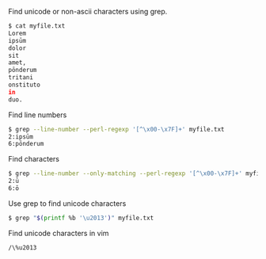 Find unicode or non-ascii characters using grep.

```bash
$ cat myfile.txt 
Lorem
ipsūm
dolor
sit
amet,
pōnderum
tritani
onstituto
in
duo.
```

Find line numbers

```bash
$ grep --line-number --perl-regexp '[^\x00-\x7F]+' myfile.txt 
2:ipsūm
6:pōnderum
```

Find characters

```bash
$ grep --line-number --only-matching --perl-regexp '[^\x00-\x7F]+' myfile.txt 
2:ū
6:ō
```

Use grep to find unicode characters

```bash
$ grep "$(printf %b '\u2013')" myfile.txt
```

Find unicode characters in vim

```
/\%u2013
```